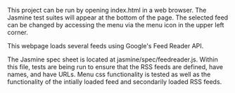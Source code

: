 This project can be run by opening index.html in a web browser.  The Jasmine test suites will appear at the bottom of the page.  The selected feed can be changed by accessing the menu via the menu icon in the upper left corner.

This webpage loads several feeds using Google's Feed Reader API.

The Jasmine spec sheet is located at jasmine/spec/feedreader.js.  Within this file, tests are being run to ensure that the RSS feeds are defined, have names, and have URLs.  Menu css functionality is tested as well as the functionality of the intially loaded feed and secondarily loaded RSS feeds.